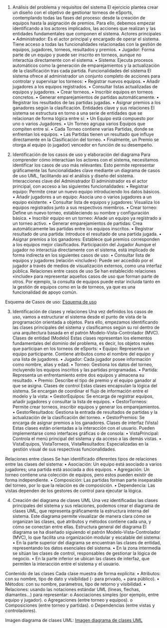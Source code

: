 1. Análisis del problema y requisitos del sistema
El ejercicio plantea crear un diseño con el objetivo de gestionar torneos de eSports, contemplando todas las fases del proceso: desde la creación de equipos hasta la asignación de premios. Para ello, debemos empezar identificando a los actores implicados, las acciones que realizan y las entidades fundamentales que componen el sistema.
Actores principales
• Administrador: Es el actor principal y encargado de operar el sistema. Tiene acceso a todas las funcionalidades relacionadas con la gestión de equipos, jugadores, torneos, resultados y premios.
• Jugador: Forma parte de un equipo y puede ser inscrito en torneos, aunque no interactúa directamente con el sistema.
• Sistema: Ejecuta procesos automáticos como la generación de emparejamientos y la actualización de la clasificación tras cada partida.
Funcionalidades del sistema
El sistema ofrece al administrador un conjunto completo de acciones para controlar y supervisar los torneos:
• Registrar nuevos equipos.
• Añadir jugadores a los equipos registrados.
• Consultar listas actualizadas de equipos y jugadores.
• Crear torneos.
• Inscribir equipos en torneos concretos.
• Generar emparejamientos de partidas automáticamente.
• Registrar los resultados de las partidas jugadas.
• Asignar premios a los ganadores según la clasificación.
Entidades clave y sus relaciones
El sistema se estructura en torno a una serie de entidades que se relacionan de forma lógica entre sí:
• Un Equipo está compuesto por uno o varios Jugadores.
• Un Torneo agrupa varios Equipos que compiten entre sí.
• Cada Torneo contiene varias Partidas, donde se enfrentan los equipos.
• Las Partidas tienen un resultado que influye directamente en la Clasificación del torneo.
• Finalmente, un Premio se otorga al equipo (o jugador) vencedor en función de su desempeño.



2. Identificación de los casos de uso y elaboración del diagrama
Para comprender cómo interactúan los actores con el sistema, necesitamos identificar los casos de uso más relevantes. Esto permite representar gráficamente las funcionalidades clave mediante un diagrama de casos de uso UML, facilitando así el análisis y diseño del sistema.
Interacciones clave del Administrador
El administrador es el actor principal, con acceso a las siguientes funcionalidades:
• Registrar equipo: Permite crear un nuevo equipo introduciendo los datos básicos.
• Añadir jugadores a un equipo: Asocia uno o varios jugadores a un equipo existente.
• Consultar lista de equipos y jugadores: Visualiza los equipos registrados junto a sus respectivos miembros.
• Crear torneo: Define un nuevo torneo, estableciendo su nombre y configuración básica.
• Inscribir equipo en un torneo: Añade un equipo ya registrado a un torneo activo.
• Generar emparejamientos de partidas: Crea automáticamente las partidas entre los equipos inscritos.
• Registrar resultado de una partida: Introduce el resultado de una partida jugada.
• Asignar premios a los ganadores: Establece qué premios corresponden a los equipos mejor clasificados.
Participación del Jugador
Aunque el jugador no interactúa directamente con el sistema, está implicado de forma indirecta en los siguientes casos de uso:
• Consultar lista de equipos y jugadores (relación «include»): Puede ser accedido por el jugador a través de medios de visualización externos, como una interfaz pública.
Relaciones entre casos de uso
Se han establecido relaciones «include» para representar aquellos casos de uso que forman parte de otros. Por ejemplo, la consulta de equipos puede estar incluida tanto en la gestión de equipos como en la de torneos, ya que es una funcionalidad de apoyo común.


Esquema de Casos de uso: [Esquema de uso](https://github.com/IvanDAW-web/Actividad3/blob/main/Esquema%20de%20Uso.jpg)

3. Identificación de clases y relaciones
Una vez definidos los casos de uso, vamos a estructurar el sistema desde el punto de vista de la programación orientada a objetos. Para ello, empezamos identificando las clases principales del sistema y clasificamos según su rol dentro de una arquitectura basada en el patrón Modelo-Vista-Controlador (MVC).
Clases de entidad (Modelo)
Estas clases representan los elementos fundamentales del dominio del problema, es decir, los objetos reales que participan en los torneos de eSports:
• Equipo: Representa un equipo participante. Contiene atributos como el nombre del equipo y una lista de jugadores.
• Jugador: Cada jugador posee información como nombre, alias y edad.
• Torneo: Gestiona los datos del torneo, incluyendo los equipos inscritos y las partidas programadas.
• Partida: Representa un enfrentamiento entre dos equipos y almacena su resultado.
• Premio: Describe el tipo de premio y el equipo ganador al que se asigna.
Clases de control
Estas clases encapsulan la lógica del sistema. Se encargan de coordinar el flujo de información entre el modelo y la vista:
• GestorEquipos: Se encarga de registrar equipos, añadir jugadores y consultar la lista de equipos.
• GestorTorneos: Permite crear torneos, inscribir equipos y generar los emparejamientos.
• GestorResultados: Gestiona la entrada de resultados de partidas y la actualización de la clasificación del torneo.
• GestorPremios: Se encarga de asignar premios a los ganadores.
Clases de interfaz (Vista)
Estas clases están orientadas a la interacción con el usuario. Pueden implementarse como interfaces gráficas o de consola:
• VistaPrincipal: Controla el menú principal del sistema y da acceso a las demás vistas.
• VistaEquipos, VistaTorneos, VistaResultados: Especializadas en la gestión visual de sus respectivas funcionalidades.


Relaciones entre clases
Se han identificado diferentes tipos de relaciones entre las clases del sistema:
• Asociación: Un equipo está asociado a varios jugadores; una partida está asociada a dos equipos.
• Agregación: Un torneo contiene una colección de equipos, pero estos pueden existir de forma independiente.
• Composición: Las partidas forman parte inseparable del torneo, por lo que la relación es de composición.
• Dependencia: Las vistas dependen de los gestores de control para ejecutar la lógica.

4. Creación del diagrama de clases UML
Una vez identificadas las clases principales del sistema y sus relaciones, podemos crear el diagrama de clases UML, que representa gráficamente la estructura interna del sistema. Este diagrama permite visualizar de manera clara cómo se organizan las clases, qué atributos y métodos contiene cada una, y cómo se conectan entre ellas.
Estructura general del diagrama
El diagrama se ha diseñado siguiendo el patrón Modelo-Vista-Controlador (MVC), lo que facilita una organización modular y escalable del sistema:
• En la parte superior del diagrama se encuentran las clases de entidad, representando los datos esenciales del sistema.
• En la zona intermedia se sitúan las clases de control, responsables de gestionar la lógica de negocio.
• En la parte inferior se ubican las clases de interfaz, que permiten la interacción entre el sistema y el usuario.

Contenido de las clases
Cada clase muestra de forma explícita:
• Atributos: con su nombre, tipo de dato y visibilidad (- para privado, + para público).
• Métodos: con su nombre, parámetros, tipo de retorno y visibilidad.
• Relaciones: usando las notaciones estándar UML (líneas, flechas, diamantes...) para representar:
o Asociaciones simples (por ejemplo, entre equipo y jugador).
o Agregaciones (entre torneo y equipos).
o Composiciones (entre torneo y partidas). 
o Dependencias (entre vistas y controladores).

Imagen diagrama de clases UML: [Imagen diagrama de clases UML](https://github.com/IvanDAW-web/Actividad3/blob/main/Diagrama%20de%20clases%20UML.jpg)
